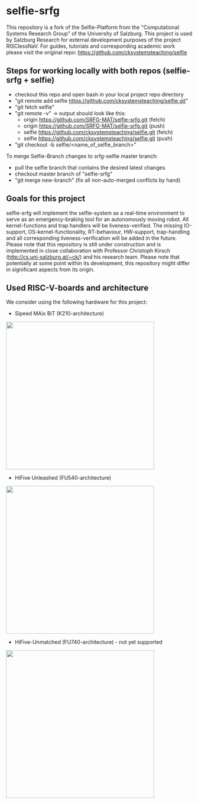 # selfie-srfg

This repository is a fork of the Selfie-Platform from the "Computational Systems Research Group" of the University of Salzburg. This project is used by Salzburg Research for external development purposes of the project RISClessNaV. For guides, tutorials and corresponding academic work please visit the original repo: https://github.com/cksystemsteaching/selfie


## Steps for working locally with both repos (selfie-srfg + selfie)

- checkout this repo and open bash in your local project repo directory
- "git remote add selfie https://github.com/cksystemsteaching/selfie.git"
- "git fetch selfie"
- "git remote -v"  -> output should look like this:
  - origin  https://github.com/SRFG-MAT/selfie-srfg.git (fetch)
  - origin  https://github.com/SRFG-MAT/selfie-srfg.git (push)
  - selfie  https://github.com/cksystemsteaching/selfie.git (fetch)
  - selfie  https://github.com/cksystemsteaching/selfie.git (push)
- "git checkout -b selfie/<name_of_selfie_branch>"

To merge Selfie-Branch changes to srfg-selfie master branch:
- pull the selfie branch that contains the desired latest changes
- checkout master branch of "selfie-srfg"
- "git merge new-branch" (fix all non-auto-merged conflicts by hand)


## Goals for this project

selfie-srfg will implement the selfie-system as a real-time environment to serve as an emergency-braking tool for an autonomously moving robot. All kernel-functions and trap handlers will be liveness-verified. The missing IO-support, OS-kernel-functionality, RT-behaviour, HW-support, trap-handling and all corresponding liveness-verification will be added in the future. Please note that this repository is still under construction and is implemented in close collaboration with Professor Christoph Kirsch (http://cs.uni-salzburg.at/~ck/) and his research team. Please note that potentially at some point within its development, this repository might differ in significant aspects from its origin.


## Used RISC-V-boards and architecture

We consider using the following hardware for this project:

- Sipeed MAix BiT (K210-architecture)

<img src="https://miro.medium.com/max/1390/1*gWbpNBY07DhTSt8nUwlnLg.jpeg" width="400" height="400" />

- HiFive Unleashed (FU540-architecture)

<img src="https://www.cnx-software.com/wp-content/uploads/2018/02/SiFive-Freedom-U540.jpg" width="400" height="400" />

- HiFive-Unmatched (FU740-architecture) - not yet supported

<img src="https://encrypted-tbn0.gstatic.com/images?q=tbn%3AANd9GcQrEBagtPwyJsbhFI4b_Plbv4hwdkjQIYoPVQ&usqp=CAU" width="400" height="400" />




